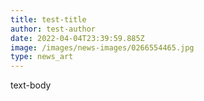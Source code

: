 ```yaml
---
title: test-title
author: test-author
date: 2022-04-04T23:39:59.885Z
image: /images/news-images/0266554465.jpg
type: news_art
---
```

text-body